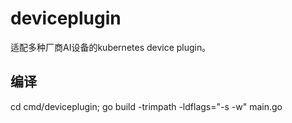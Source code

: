 # deviceplugin

适配多种厂商AI设备的kubernetes device plugin。

## 编译
cd cmd/deviceplugin; go build -trimpath -ldflags="-s -w" main.go
```shell
